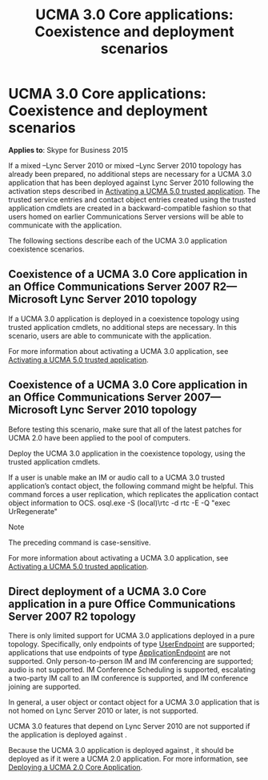 ﻿---
description: Learn about the coexistence and deployment scenarios for UCMA 3.0 applications. 
title: 'UCMA 3.0 Core applications: Coexistence and deployment scenarios'
TOCTitle: 'UCMA 3.0 Core applications: Coexistence and deployment scenarios'
ms:assetid: 90b3c204-a67e-4604-aea2-b2c0c8be51d2
ms:mtpsurl: https://msdn.microsoft.com/library/Dn466145(v=office.16)
ms:contentKeyID: 65240056
ms.date: 07/27/2015
mtps_version: v=office.16
---

# UCMA 3.0 Core applications: Coexistence and deployment scenarios

**Applies to**: Skype for Business 2015

If a mixed –Lync Server 2010 or mixed –Lync Server 2010 topology has already been prepared, no additional steps are necessary for a UCMA 3.0 application that has been deployed against Lync Server 2010 following the activation steps described in [Activating a UCMA 5.0 trusted application](activating-a-ucma-5-0-trusted-application.md). The trusted service entries and contact object entries created using the trusted application cmdlets are created in a backward-compatible fashion so that users homed on earlier Communications Server versions will be able to communicate with the application.

The following sections describe each of the UCMA 3.0 application coexistence scenarios.

## Coexistence of a UCMA 3.0 Core application in an Office Communications Server 2007 R2—Microsoft Lync Server 2010 topology

If a UCMA 3.0 application is deployed in a coexistence topology using trusted application cmdlets, no additional steps are necessary. In this scenario, users are able to communicate with the application.

For more information about activating a UCMA 3.0 application, see [Activating a UCMA 5.0 trusted application](activating-a-ucma-5-0-trusted-application.md).

## Coexistence of a UCMA 3.0 Core application in an Office Communications Server 2007—Microsoft Lync Server 2010 topology

Before testing this scenario, make sure that all of the latest patches for UCMA 2.0 have been applied to the pool of computers.

Deploy the UCMA 3.0 application in the coexistence topology, using the trusted application cmdlets.

If a user is unable make an IM or audio call to a UCMA 3.0 trusted application’s contact object, the following command might be helpful. This command forces a user replication, which replicates the application contact object information to OCS. osql.exe -S (local)\\rtc -d rtc -E -Q "exec UrRegenerate"

> [!NOTE]
> The preceding command is case-sensitive.

For more information about activating a UCMA 3.0 application, see [Activating a UCMA 5.0 trusted application](activating-a-ucma-5-0-trusted-application.md).

## Direct deployment of a UCMA 3.0 Core application in a pure Office Communications Server 2007 R2 topology

There is only limited support for UCMA 3.0 applications deployed in a pure topology. Specifically, only endpoints of type [UserEndpoint](/dotnet/api/microsoft.rtc.collaboration.userendpoint) are supported; applications that use endpoints of type [ApplicationEndpoint](/dotnet/api/microsoft.rtc.collaboration.applicationendpoint) are not supported. Only person-to-person IM and IM conferencing are supported; audio is not supported. IM Conference Scheduling is supported, escalating a two-party IM call to an IM conference is supported, and IM conference joining are supported.

In general, a user object or contact object for a UCMA 3.0 application that is not homed on Lync Server 2010 or later, is not supported.

UCMA 3.0 features that depend on Lync Server 2010 are not supported if the application is deployed against .

Because the UCMA 3.0 application is deployed against , it should be deployed as if it were a UCMA 2.0 application. For more information, see [Deploying a UCMA 2.0 Core Application](https://msdn.microsoft.com/library/dd280155\(v=office.13\).aspx).

